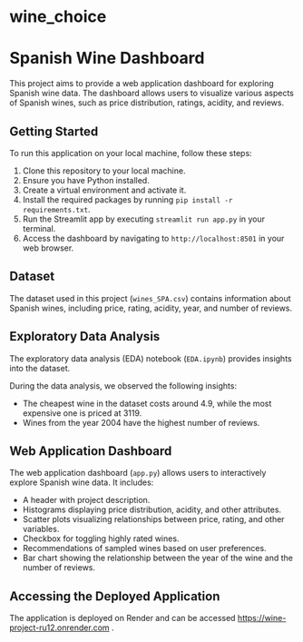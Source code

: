 # wine_choice
# Spanish Wine Dashboard

This project aims to provide a web application dashboard for exploring Spanish wine data. The dashboard allows users to visualize various aspects of Spanish wines, such as price distribution, ratings, acidity, and reviews.

## Getting Started

To run this application on your local machine, follow these steps:

1. Clone this repository to your local machine.
2. Ensure you have Python installed.
3. Create a virtual environment and activate it.
4. Install the required packages by running `pip install -r requirements.txt`.
5. Run the Streamlit app by executing `streamlit run app.py` in your terminal.
6. Access the dashboard by navigating to `http://localhost:8501` in your web browser.

## Dataset

The dataset used in this project (`wines_SPA.csv`) contains information about Spanish wines, including price, rating, acidity, year, and number of reviews.

## Exploratory Data Analysis

The exploratory data analysis (EDA) notebook (`EDA.ipynb`) provides insights into the dataset.

During the data analysis, we observed the following insights:
- The cheapest wine in the dataset costs around 4.9, while the most expensive one is priced at 3119.
- Wines from the year 2004 have the highest number of reviews.

## Web Application Dashboard

The web application dashboard (`app.py`) allows users to interactively explore Spanish wine data. It includes:

- A header with project description.
- Histograms displaying price distribution, acidity, and other attributes.
- Scatter plots visualizing relationships between price, rating, and other variables.
- Checkbox for toggling highly rated wines.
- Recommendations of sampled wines based on user preferences.
- Bar chart showing the relationship between the year of the wine and the number of reviews.

## Accessing the Deployed Application

The application is deployed on Render and can be accessed https://wine-project-ru12.onrender.com .


